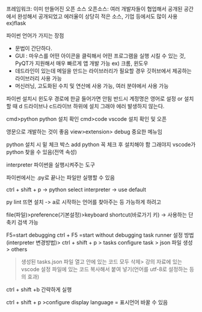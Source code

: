 프레임워크: 이미 만들어진 오픈 소스
오픈소스: 여러 개발자들이 협업해서 공개된 공간에서 완성해서 공개되었고 에러율이 상당히 적은 소스, 기업 등에서도 많이 사용 ex)flask

파이썬 언어가 가지는 장점
- 문법이 간단하다.
- GUI : 마우스를 어떤 아이콘을 클릭해서 어떤 프로그램을 실행 시킬 수 있는 것, PyQT가 지원해서 매우 빠르게 앱 개발 가능 ex) 크롬, 윈도우
- 데드라인이 있는데 메일을 만드는 라이브러리가 필요할 경우 깃허브에서 제공하는 라이브러리 사용 가능
- 머신러닝, 고도화된 수치 및 연산에 사용 가능, 여러 분야에서 사용 가능

파이썬 설치시 윈도우 경로에 한글 들어가면 안됨 반드시 계정명은 영어로 설정 or 설치할 때 d 드라이브나 c드라이브 하위에 설치 그래야 에러 발생하지 않는다.

cmd>python python 설치 확인
cmd>code vscode 설치 확인 및 오픈

영문으로 개발하는 것이 좋음
view>extension>
debug 중요한 메뉴임

python 설치 시 밑 체크 박스 add python 꼭 체크 후 설치해야 함 그래야지 vscode가 python 찾을 수 있음(전역 속성)

interpreter 파이썬을 실행시켜주는 도구

파이썬에서는 .py로 끝나는 파일만 실행할 수 있음

ctrl + shift + p -> python select interpreter -> use default

py lint 뜨면 설치 -> a로 시작하는 언어를 찾아주는 등 가능하게 하려고


file(파일)>preference(기본설정)>keyboard shortcut(바로가기 키) -> 사용하는 단축키 검색 가능

F5=start debugging
ctrl + F5 =start without debugging
task runner 설정 방법(interpreter 변경방법)> ctrl + shift + p > tasks configure task > json 파일 생성 > others
>생성된 tasks.json 파일 열고 안에 있는 코드 모두 삭제> 강의 자료에 있는 vscode 설정 파일에 있는 코드 복사해서 붙여 넣기(언어를 utf-8로 설정하는 등의 효과)

ctrl + shift +b 간략하게 실행

ctrl + shift + p >configure display language = 표시언어 바꿀 수 있음
